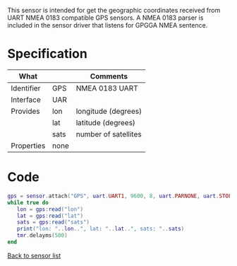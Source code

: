 This sensor is intended for get the geographic coordinates received from UART NMEA 0183 compatible GPS sensors. A NMEA 0183 parser is included in the sensor driver that listens for GPGGA NMEA sentence.

# Specification

| What         |             | Comments                   |
|--------------|-------------|----------------------------|
| Identifier   | GPS         | NMEA 0183 UART             |
| Interface    | UAR         |                            |
| Provides     | lon         | longitude (degrees)        |
|              | lat         | latitude (degrees)         |
|              | sats        | number of satellites       |
| Properties   | none        |                            |


# Code

```lua
gps = sensor.attach("GPS", uart.UART1, 9600, 8, uart.PARNONE, uart.STOP1)
while true do
   lon = gps:read("lon")
   lat = gps:read("lat")
   sats = gps:read("sats")
   print("lon: "..lon..", lat: "..lat..", sats: "..sats)
   tmr.delayms(500)
end
```

[Back to sensor list](https://github.com/whitecatboard/Lua-RTOS-ESP32/wiki/Sensor-module#supported-sensors)